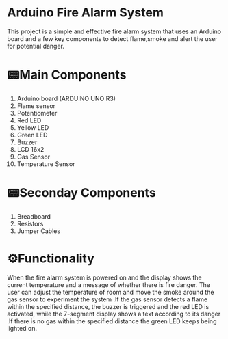 # Arduino Fire Alarm System

This project is a simple  and effective  fire alarm system that uses an Arduino board and a few key components to detect flame,smoke and alert the user for potential danger.

# 📟Main Components
1. Arduino board (ARDUINO UNO R3)
2. Flame sensor
3. Potentiometer
4. Red LED
5. Yellow LED
6. Green LED
7. Buzzer
8. LCD 16x2
9. Gas Sensor
10. Temperature Sensor

# 📟Seconday Components
1. Breadboard
2. Resistors
3. Jumper Cables

# ⚙️Functionality
When the fire alarm system is powered on and the  display shows the current temperature and a message of whether there is fire danger.
The user can adjust the temperature of room and move the smoke around the gas sensor to experiment the system .If the gas sensor detects a flame within the specified distance, the buzzer is triggered and the red LED is activated, while the 7-segment display shows a text according to its danger .If there is no gas within the specified distance the green LED keeps being lighted on.
